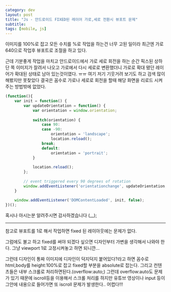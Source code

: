 ```yaml
---
category: dev
layout: post
title: "Js - 안드로이드 FIXED된 레이어 가로,세로 전환시 뷰포트 문제"
subtitle: 
tags: [mobile, js]
---
```

이미지를 100%로 잡고 모든 수치를 %로 작업을 하는건 너무 고된 일이라 최근엔 가로 640으로 작업후 뷰포트로 조절을 하고 있다.

근데 기분좋게 작업을 마치고 안드로이드에서 가로 세로 회전을 하는 순간 픽스된 상하단 쪽 이미지가 잘려서 나오고 가로에서 다시 세로로 변환했더니 가로로 확대 됐던 레이어가 확대된 상태로 남아 있는것이였다. ㅠㅠ 여기 저기 기웃거려 보기도 하고 검색 많이 해봤지만 못찾았다 결국은 꼼수로 가로나 세로로 회전을 할때 해당 화면을 리로드 시켜주는 방법밖에 없었다.
<!--more-->

```js
(function(){  
    var init = function() {  
        var updateOrientation = function() {  
            var orientation = window.orientation;  
              
            switch(orientation) {  
                case 90:
                case -90:  
                    orientation = 'landscape';  
                    location.reload();
                break;  
                default:  
                    orientation = 'portrait';  
            }  
              
            location.reload();
        };  
        
        // event triggered every 90 degrees of rotation  
        window.addEventListener('orientationchange', updateOrientation, false);
    }  
    
    window.addEventListener('DOMContentLoaded', init, false);
})();
```

혹시나 아시는분 알려주시면 감사하겠습니다 (__);
***
참고로 뷰포트를 1로 해서 작업하면 fixed 된 레이아웃에는 문제가 없다.

그럼에도 불고 하고 fixed를 써야 되겠다 싶으면 디자인부터 가변을 생각해서 나와야 한다. 그냥 viewport 1로 고정시켜놓고 하면 되니깐…

그런데 디자인이 통짜 이미지에 디자인이 덕지덕지 붙어있다?라고 하면 꼼수로 html,body를 height:100%로 잡고 fixed할 부분을 absolute로 잡는다. 그리고 컨텐츠들은 내부 스크롤로 처리하면된다.(overflow:auto;) 그런데 overflow:auto도 문제가 있기 때문에 iscroll등을 이용해서 스크롤 처리를 하지만 유튜브 영상이나 input 등이 그안에 내용으로 들어가면 또 iscroll 문제가 발생한다.. 어렵다!!!
